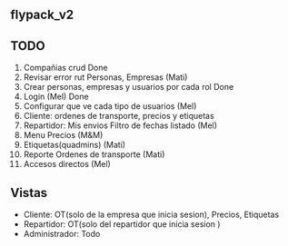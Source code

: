 ## flypack_v2


## TODO

1. Compañias crud Done
2. Revisar error rut Personas, Empresas (Mati)
3. Crear personas, empresas y usuarios por cada rol Done
4. Login (Mel)  Done
5. Configurar que ve cada tipo de usuarios (Mel)
6. Cliente: ordenes de transporte, precios y etiquetas
7. Repartidor: Mis envios Filtro de fechas listado (Mel)
8. Menu Precios (M&M)
9. Etiquetas(quadmins) (Mati)
10. Reporte Ordenes de transporte (Mati)
11. Accesos directos (Mel)

## Vistas

- Cliente:  OT(solo de la empresa que inicia sesion), Precios, Etiquetas
- Repartidor:  OT(solo del repartidor que inicia sesion )
- Administrador: Todo
